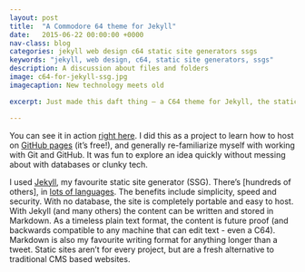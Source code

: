 ```yaml
---
layout: post
title:  "A Commodore 64 theme for Jekyll"
date:   2015-06-22 00:00:00 +0000
nav-class: blog
categories: jekyll web design c64 static site generators ssgs
keywords: "jekyll, web design, c64, static site generators, ssgs"
description: A discussion about files and folders
image: c64-for-jekyll-ssg.jpg
imagecaption: New technology meets old

excerpt: Just made this daft thing – a C64 theme for Jekyll, the static site generator from GitHub.

---
```


You can see it in action [right here]. I did this as a project to learn how to host on [GitHub pages](https://pages.github.com/) (it’s free!), and generally re-familiarize myself with working with Git and GitHub. It was fun to explore an idea quickly without messing about with databases or clunky tech.

I used [Jekyll], my favourite static site generator (SSG). There’s [hundreds of others], in [lots of languages]. The benefits include simplicity, speed and security. With no database, the site is completely portable and easy to host. With Jekyll (and many others) the content can be written and stored in Markdown. As a timeless plain text format, the content is future proof (and backwards compatible to any machine that can edit text - even a C64). Markdown is also my favourite writing format for anything longer than a tweet. Static sites aren’t for every project, but are a fresh alternative to traditional CMS based websites.

[right here]: http://regmtait.github.io/c64jekyll/
[GitHub pages]: https://pages.github.com/
[Jekyll]: http://jekyllrb.com/
[hundreds of them]: https://staticsitegenerators.net/
[lots of languages]: https://www.staticgen.com/